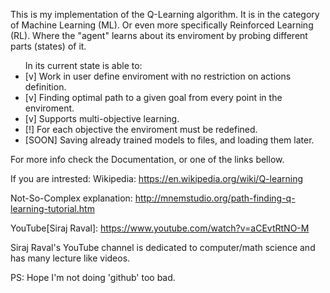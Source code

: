 This is my implementation of the Q-Learning algorithm.
It is in the category of Machine Learning (ML).
Or even more specifically Reinforced Learning (RL).
Where the "agent" learns about its enviroment by probing
different parts (states) of it.

<ul>
  In its current state is able to:
  <li>[v] Work in user define enviroment with no restriction on actions definition.</li>
  <li>[v] Finding optimal path to a given goal from every point in the enviroment.</li>
  <li>[v] Supports multi-objective learning.</li>
  <li>[!] For each objective the enviroment must be redefined.</li>
  <li>[SOON] Saving already trained models to files, and loading them later.</li>  
</ul>

For more info check the Documentation, or one of the links bellow.

If you are intrested:
Wikipedia: https://en.wikipedia.org/wiki/Q-learning

Not-So-Complex explanation: http://mnemstudio.org/path-finding-q-learning-tutorial.htm

YouTube[Siraj Raval]: https://www.youtube.com/watch?v=aCEvtRtNO-M

Siraj Raval's YouTube channel is dedicated to computer/math science and has many lecture like videos.

PS: Hope I'm not doing 'github' too bad.

